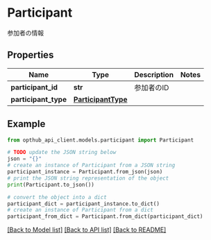 # Participant

参加者の情報

## Properties

Name | Type | Description | Notes
------------ | ------------- | ------------- | -------------
**participant_id** | **str** | 参加者のID | 
**participant_type** | [**ParticipantType**](ParticipantType.md) |  | 

## Example

```python
from opthub_api_client.models.participant import Participant

# TODO update the JSON string below
json = "{}"
# create an instance of Participant from a JSON string
participant_instance = Participant.from_json(json)
# print the JSON string representation of the object
print(Participant.to_json())

# convert the object into a dict
participant_dict = participant_instance.to_dict()
# create an instance of Participant from a dict
participant_from_dict = Participant.from_dict(participant_dict)
```
[[Back to Model list]](../README.md#documentation-for-models) [[Back to API list]](../README.md#documentation-for-api-endpoints) [[Back to README]](../README.md)


